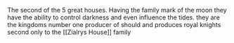 The second of the 5 great houses. Having the family mark of the moon they have the ability to control darkness and even influence the tides. they are the kingdoms number one producer of should and produces royal knights second only to the [[Zialrys House]] family